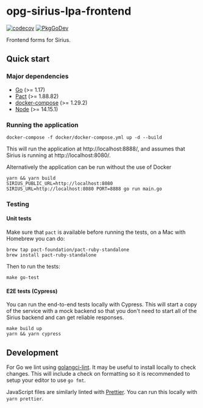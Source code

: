 # opg-sirius-lpa-frontend

[![codecov](https://codecov.io/gh/ministryofjustice/opg-sirius-lpa-frontend/branch/main/graph/badge.svg?token=BFGR5FBQ0T)](https://codecov.io/gh/ministryofjustice/opg-sirius-lpa-frontend)
[![PkgGoDev](https://pkg.go.dev/badge/github.com/ministryofjustice/opg-sirius-lpa-frontend)](https://pkg.go.dev/github.com/ministryofjustice/opg-sirius-lpa-frontend)

Frontend forms for Sirius.

## Quick start

### Major dependencies

- [Go](https://golang.org/) (>= 1.17)
- [Pact](https://github.com/pact-foundation/pact-ruby-standalone) (>= 1.88.82)
- [docker-compose](https://docs.docker.com/compose/install/) (>= 1.29.2)
- [Node](https://nodejs.org/en/) (>= 14.15.1)

### Running the application

```
docker-compose -f docker/docker-compose.yml up -d --build
```

This will run the application at http://localhost:8888/, and assumes that Sirius
is running at http://localhost:8080/.

Alternatively the application can be run without the use of Docker

```
yarn && yarn build
SIRIUS_PUBLIC_URL=http://localhost:8080 SIRIUS_URL=http://localhost:8080 PORT=8888 go run main.go
```

### Testing

#### Unit tests

Make sure that `pact` is available before running the tests, on a Mac with Homebrew you can do:

```
brew tap pact-foundation/pact-ruby-standalone
brew install pact-ruby-standalone
```

Then to run the tests:

```
make go-test
```

#### E2E tests (Cypress)

You can run the end-to-end tests locally with Cypress. This will start a copy
of the service with a mock backend so that you don't need to start all of the
Sirius backend and can get reliable responses.

```
make build up
yarn && yarn cypress
```

## Development

For Go we lint using [golangci-lint](https://golangci-lint.run/). It may be
useful to install locally to check changes. This will include a check on
formatting so it is recommended to setup your editor to use `go fmt`.

JavaScript files are similarly linted with [Prettier](https://prettier.io/).
You can run this locally with `yarn prettier`.
